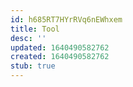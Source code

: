 ```yaml
---
id: h685RT7HYrRVq6nEWhxem
title: Tool
desc: ''
updated: 1640490582762
created: 1640490582762
stub: true
---
```



